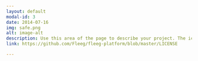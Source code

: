 ```yaml
---
layout: default
modal-id: 3
date: 2014-07-16
img: safe.png
alt: image-alt
description: Use this area of the page to describe your project. The icon above is part of a free icon set by <a href="https://sellfy.com/p/8Q9P/jV3VZ/">Flat Icons</a>. On their website, you can download their free set with 16 icons, or you can purchase the entire set with 146 icons for only $12!
link: https://github.com/Fleeg/fleeg-platform/blob/master/LICENSE

---
```

